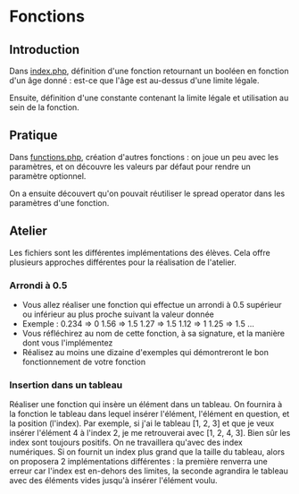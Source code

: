 # Fonctions

## Introduction

Dans [index.php](index.php), définition d'une fonction retournant un booléen en fonction d'un âge donné : est-ce que l'âge est au-dessus d'une limite légale.

Ensuite, définition d'une constante contenant la limite légale et utilisation au sein de la fonction.

## Pratique

Dans [functions.php](functions.php), création d'autres fonctions : on joue un peu avec les paramètres, et on découvre les valeurs par défaut pour rendre un paramètre optionnel.

On a ensuite découvert qu'on pouvait réutiliser le spread operator dans les paramètres d'une fonction.

## Atelier

Les fichiers sont les différentes implémentations des élèves. Cela offre plusieurs approches différentes pour la réalisation de l'atelier.

### Arrondi à 0.5

- Vous allez réaliser une fonction qui effectue un arrondi à 0.5 supérieur ou inférieur au plus proche suivant la valeur donnée
- Exemple :
  0.234 => 0
  1.56 => 1.5
  1.27 => 1.5
  1.12 => 1
  1.25 => 1.5
  ...
- Vous réfléchirez au nom de cette fonction, à sa signature, et la manière dont vous l'implémentez
- Réalisez au moins une dizaine d'exemples qui démontreront le bon fonctionnement de votre fonction

### Insertion dans un tableau

Réaliser une fonction qui insère un élément dans un tableau. On fournira à la fonction le tableau dans lequel insérer l'élément, l'élément en question, et la position (l'index).
Par exemple, si j'ai le tableau [1, 2, 3] et que je veux insérer l'élément 4 à l'index 2, je me retrouverai avec [1, 2, 4, 3].
Bien sûr les index sont toujours positifs. On ne travaillera qu'avec des index numériques.
Si on fournit un index plus grand que la taille du tableau, alors on proposera 2 implémentations différentes : la première renverra une erreur car l'index est en-dehors des limites, la seconde agrandira le tableau avec des éléments vides jusqu'à insérer l'élément voulu.
